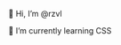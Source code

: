 👋 Hi, I’m @rzvl

🌱 I’m currently learning CSS


<!---
rzvl/rzvl is a ✨ special ✨ repository because its `README.md` (this file) appears on your GitHub profile.
You can click the Preview link to take a look at your changes.
--->
